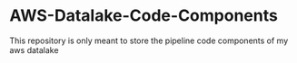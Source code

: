 # AWS-Datalake-Code-Components
This repository is only meant to store the pipeline code components of my aws datalake
